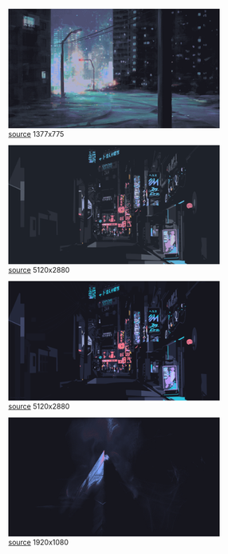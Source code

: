 
<figure>
    <a href="a_street_lights_and_buildings_at_night.png"><img alt="a_street_lights_and_buildings_at_night.png" src="a_street_lights_and_buildings_at_night.png"></a>
    <figcaption>
        <a href="https://github.com/dharmx/walls/blob/main/spam/a_street_lights_and_buildings_at_night.png">source</a>
        1377x775
    </figcaption>
</figure>
            
<figure>
    <a href="a_street_with_signs_and_lights.png"><img alt="a_street_with_signs_and_lights.png" src="a_street_with_signs_and_lights.png"></a>
    <figcaption>
        <a href="https://github.com/dharmx/walls/blob/main/spam/a_street_with_signs_and_lights.png">source</a>
        5120x2880
    </figcaption>
</figure>
            
<figure>
    <a href="a_street_with_signs_and_lights_01.png"><img alt="a_street_with_signs_and_lights_01.png" src="a_street_with_signs_and_lights_01.png"></a>
    <figcaption>
        <a href="https://github.com/dharmx/walls/blob/main/spam/a_street_with_signs_and_lights_01.png">source</a>
        5120x2880
    </figcaption>
</figure>
            
<figure>
    <a href="a_triangle_shaped_object_with_a_blue_and_white_light.png"><img alt="a_triangle_shaped_object_with_a_blue_and_white_light.png" src="a_triangle_shaped_object_with_a_blue_and_white_light.png"></a>
    <figcaption>
        <a href="https://github.com/dharmx/walls/blob/main/spam/a_triangle_shaped_object_with_a_blue_and_white_light.png">source</a>
        1920x1080
    </figcaption>
</figure>
            